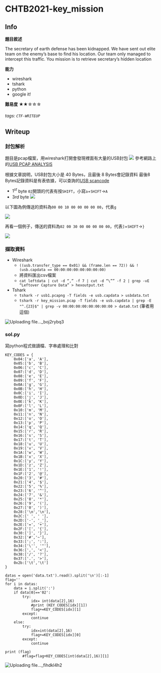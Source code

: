 CHTB2021-key_mission
===
## Info
**題目敘述**

The secretary of earth defense has been kidnapped. We have sent out elite team on the enemy’s base to find his location. Our team only managed to intercept this traffic. You mission is to retrieve secretary’s hidden location

**能力**
- wireshark
- tshark
- python
- google it!

**難易度**
★★☆☆☆

###### tags: `CTF-WRITEUP`

## Writeup
### 封包解析
題目是pcap檔案，用wireshark打開會發現裡面有大量的USB封包
![](https://i.imgur.com/UXw1PVE.png)
參考網路上的[USB PCAP ANALYSIS](https://book.hacktricks.xyz/forensics/basic-forensic-methodology/pcap-inspection/usb-keyboard-pcap-analysis)

根據文章說明，USB封包大小是 40 Bytes，且最後 8 Bytes會記錄資料
最後8 Bytes記錄資料是有表依據，可以查詢的[USB scancode](https://gist.github.com/MightyPork/6da26e382a7ad91b5496ee55fdc73db2)
- $1^{st}$ byte
    `02`開頭的代表有按`SHIFT`，小寫`a`+`SHIFT`->`A`
- $3{rd}$ byte
    ![](https://i.imgur.com/4EVzy9P.png)


以下圖為例傳送的資料為`00 00 10 00 00 00 00 00`，代表`g`

![](https://i.imgur.com/yfNGjTU.png)

再看一個例子，傳送的資料為`02 00 30 00 00 00 00 00`，代表`]`+`SHIFT`->`}`

![](https://i.imgur.com/JdXAxds.png)

### 擷取資料

- Wireshark
    - `((usb.transfer_type == 0x01) && (frame.len == 72)) && !(usb.capdata == 00:00:00:00:00:00:00:00)`
    - 將資料匯出csv檔案
    - `cat leftdata | cut -d “,” -f 7 | cut -d “\”” -f 2 | grep -vE “Leftover Capture Data” > hexoutput.txt
`
- Tshark
    - `tshark -r usb1.pcapng -T fields -e usb.capdata > usbdata.txt`
    - `tshark -r key_mission.pcap -T fields -e usb.capdata | grep -E "^.{23}$" | grep -v 00:00:00:00:00:00:00:00 > data0.txt` (筆者用這個)
    
![Uploading file..._boj2rybq3]()


### sol.py
寫python程式做讀檔、字串處理和比對
```
KEY_CODES = {
    0x04:['a', 'A'],
    0x05:['b', 'B'],
    0x06:['c', 'C'],
    0x07:['d', 'D'],
    0x08:['e', 'E'],
    0x09:['f', 'F'],
    0x0A:['g', 'G'],
    0x0B:['h', 'H'],
    0x0C:['i', 'I'],
    0x0D:['j', 'J'],
    0x0E:['k', 'K'],
    0x0F:['l', 'L'],
    0x10:['m', 'M'],
    0x11:['n', 'N'],
    0x12:['o', 'O'],
    0x13:['p', 'P'],
    0x14:['q', 'Q'],
    0x15:['r', 'R'],
    0x16:['s', 'S'],
    0x17:['t', 'T'],
    0x18:['u', 'U'],
    0x19:['v', 'V'],
    0x1A:['w', 'W'],
    0x1B:['x', 'X'],
    0x1C:['y', 'Y'],
    0x1D:['z', 'Z'],
    0x1E:['1', '!'],
    0x1F:['2', '@'],
    0x20:['3', '#'],
    0x21:['4', '$'],
    0x22:['5', '%'],
    0x23:['6', '^'],
    0x24:['7', '&'],
    0x25:['8', '*'],
    0x26:['9', '('],
    0x27:['0', ')'],
    0x28:['\n','\n'],
    0x2C:[' ', ' '],
    0x2D:['-', '_'],
    0x2E:['=', '+'],
    0x2F:['[', '{'],
    0x30:[']', '}'],
    0x32:['#','~'],
    0x33:[';', ':'],
    0x34:['\'', '"'],
    0x36:[',', '<'],
    0x38:['/', '?'],
    0x37:['.', '>'],
    0x2b:['\t','\t']
}

datas = open('data.txt').read().split('\n')[:-1]
flag=''
for i in datas:
    data = i.split(':')
    if data[0]=='02':
        try:
            idx= int(data[2],16)
            #print (KEY_CODES[idx][1])
            flag+=KEY_CODES[idx][1]
        except:
            continue
    else:
        try:
            idx=int(data[2],16)
            flag+=KEY_CODES[idx][0]
        except:
            continue

print (flag)
        #flag=flag+KEY_CODES[int(data[2],16)][1] 

```
![Uploading file..._fihdkl4h2]()




